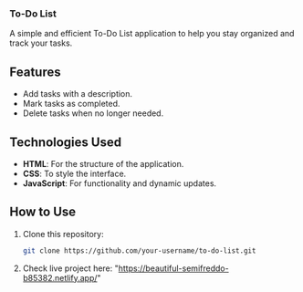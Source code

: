 
### **To-Do List**

A simple and efficient To-Do List application to help you stay organized and track your tasks.

## Features
- Add tasks with a description.
- Mark tasks as completed.
- Delete tasks when no longer needed.

## Technologies Used
- **HTML**: For the structure of the application.
- **CSS**: To style the interface.
- **JavaScript**: For functionality and dynamic updates.

## How to Use
1. Clone this repository:
   ```bash
   git clone https://github.com/your-username/to-do-list.git

2. Check live project here: "https://beautiful-semifreddo-b85382.netlify.app/"
